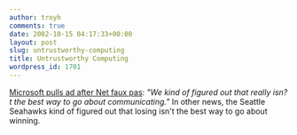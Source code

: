 ```yaml
---
author: troyh
comments: true
date: 2002-10-15 04:17:33+00:00
layout: post
slug: untrustworthy-computing
title: Untrustworthy Computing
wordpress_id: 1701
---
```


[Microsoft pulls ad after Net faux pas](http://www.msnbc.com/news/821269.asp): _"We kind of figured out that really isn?t the best way to go about communicating."_ In other news, the Seattle Seahawks kind of figured out that losing isn't the best way to go about winning.
